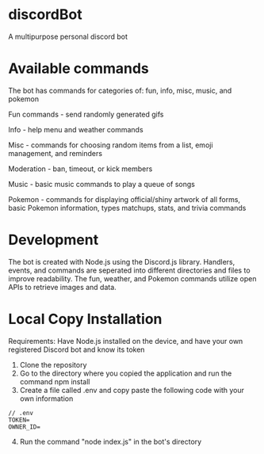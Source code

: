 # discordBot
A multipurpose personal discord bot

# Available commands
The bot has commands for categories of: fun, info, misc, music, and pokemon

Fun commands - send randomly generated gifs 

Info - help menu and weather commands

Misc - commands for choosing random items from a list, emoji management, and reminders

Moderation - ban, timeout, or kick members

Music - basic music commands to play a queue of songs 

Pokemon - commands for displaying official/shiny artwork of all forms, basic Pokemon information, types matchups, stats, and trivia commands

# Development
The bot is created with Node.js using the Discord.js library. Handlers, events, and commands are seperated into different directories and files to improve readability. The fun, weather, and Pokemon commands utilize open APIs to retrieve images and data. 

# Local Copy Installation
Requirements: Have Node.js installed on the device, and have your own registered Discord bot and know its token
1. Clone the repository
2. Go to the directory where you copied the application and run the command npm install
3. Create a file called .env and copy paste the following code with your own information
```
// .env 
TOKEN=
OWNER_ID=
```
 
4. Run the command "node index.js" in the bot's directory

